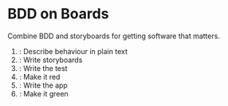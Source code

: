 BDD on Boards
===========
Combine BDD and storyboards for getting software that matters.

1. : Describe behaviour in plain text
2. : Write storyboards
3. : Write the test
4. : Make it red
5. : Write the app
6. : Make it green
